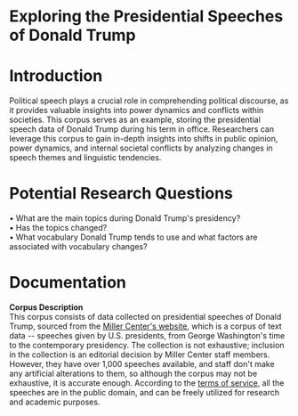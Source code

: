 # Exploring the Presidential Speeches of Donald Trump
# Introduction
Political speech plays a crucial role in comprehending political discourse, as it provides valuable insights into power dynamics and conflicts within societies. This corpus serves as an example, storing the presidential speech data of Donald Trump during his term in office. Researchers can leverage this corpus to gain in-depth insights into shifts in public opinion, power dynamics, and internal societal conflicts by analyzing changes in speech themes and linguistic tendencies.
# Potential Research Questions
&bull; What are the main topics during Donald Trump's presidency?  
&bull; Has the topics changed?  
&bull; What vocabulary Donald Trump tends to use and what factors are associated with vocabulary changes?
# Documentation
**Corpus Description**  
This corpus consists of data collected on presidential speeches of Donald Trump, sourced from the [Miller Center's website](https://millercenter.org/the-presidency/presidential-speeches), which is a corpus of text data -- speeches given by U.S. presidents, from George Washington's time to the contemporary presidency. The collection is not exhaustive; inclusion in the collection is an editorial decision by Miller Center staff members. However, they have over 1,000 speeches available, and staff don't make any artificial alterations to them, so although the corpus may not be exhaustive, it is accurate enough. According to the [terms of service](https://data.millercenter.org/), all the speeches are in the public domain, and can be freely utilized for research and academic purposes.
